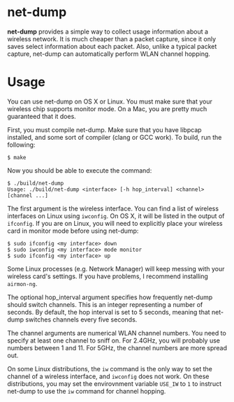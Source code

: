 # net-dump

**net-dump** provides a simple way to collect usage information about a wireless network. It is much cheaper than a packet capture, since it only saves select information about each packet. Also, unlike a typical packet capture, net-dump can automatically perform WLAN channel hopping.

# Usage

You can use net-dump on OS X or Linux. You must make sure that your wireless chip supports monitor mode. On a Mac, you are pretty much guaranteed that it does.

First, you must compile net-dump. Make sure that you have libpcap installed, and some sort of compiler (clang or GCC work). To build, run the following:

    $ make

Now you should be able to execute the command:

    $ ./build/net-dump
    Usage: ./build/net-dump <interface> [-h hop_interval] <channel> [channel ...]

The first argument is the wireless interface. You can find a list of wireless interfaces on Linux using `iwconfig`. On OS X, it will be listed in the output of `ifconfig`. If you are on Linux, you will need to explicitly place your wireless card in monitor mode before using net-dump:

    $ sudo ifconfig <my interface> down
    $ sudo iwconfig <my interface> mode monitor
    $ sudo ifconfig <my interface> up

Some Linux processes (e.g. Network Manager) will keep messing with your wireless card's settings. If you have problems, I recommend installing `airmon-ng`.

The optional hop_interval argument specifies how frequently net-dump should switch channels. This is an integer representing a number of seconds. By default, the hop interval is set to 5 seconds, meaning that net-dump switches channels every five seconds.

The channel arguments are numerical WLAN channel numbers. You need to specify at least one channel to sniff on. For 2.4GHz, you will probably use numbers between 1 and 11. For 5GHz, the channel numbers are more spread out.

On some Linux distributions, the `iw` command is the only way to set the channel of a wireless interface, and `iwconfig` does not work. On these distributions, you may set the envirovnment variable `USE_IW` to `1` to instruct net-dump to use the `iw` command for channel hopping.
